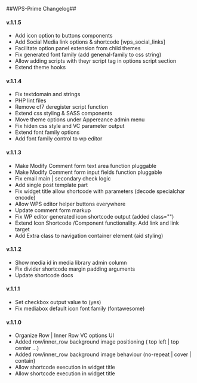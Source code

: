 ##WPS-Prime Changelog##
#### v.1.1.5
* Add icon option to buttons components
* Add Social Media link options & shortcode [wps_social_links]
* Facilitate option panel extension from child themes
* Fix generated font family (add genenal-family to css string)
* Allow adding scripts with theyr script tag in options script section
* Extend theme hooks

#### v.1.1.4
* Fix textdomain and strings
* PHP lint files
* Remove cf7 deregister script function
* Extend css styling & SASS components
* Move theme options under Appereance admin menu
* Fix hiden css style and VC parameter output
* Extend font family options
* Add font family control to wp editor

#### v.1.1.3
* Make Modify Comment form text area function pluggable
* Make Modify Comment form input fields function pluggable
* Fix email main | secondary check logic
* Add single post template part
* Fix widget title allow shortcode with parameters (decode specialchar encode)
* Allow WPS editor helper buttons everywhere
* Update comment form markup
* Fix WP editor generated icon shortcode output (added class="")
* Extend Icon Shortcode /Component functionality. Add link and link target
* Add Extra class to navigation container element (aid styling)

#### v.1.1.2
* Show media id in media library admin column 
* Fix divider shortcode margin padding arguments
* Update shortcode docs

#### v.1.1.1
* Set checkbox output value to (yes) 
* Fix mediabox default icon font family (fontawesome)

#### v.1.1.0
* Organize Row | Inner Row VC options UI
* Added row/inner_row background image positioning ( top left | top center ...)
* Added row/inner_row background image behaviour (no-repeat | cover | contain)
* Allow shortcode execution in widget title
* Allow shortcode execution in widget title